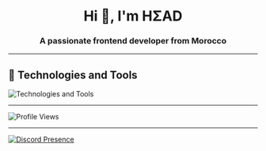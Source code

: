 <h1 align="center">Hi 👋, I'm HΣAD</h1>
<h3 align="center">A passionate frontend developer from Morocco</h3>

---

## 🧰 Technologies and Tools

<div>
  <img src="https://skillicons.dev/icons?i=discord,vscode,nodejs,html,css,js,ts,react,c,cs,cpp" alt="Technologies and Tools" />
</div>

---

![Profile Views](https://hits.seeyoufarm.com/api/count/incr/badge.svg?url=https://github.com/mehdiab07/&title=Profile%20Views)

---

<p align="left">
  <a href="https://discord.com/users/866712993475461150" target="_blank">
    <img src="https://lanyard.cnrad.dev/api/866712993475461150" alt="Discord Presence" />
  </a>
</p>
